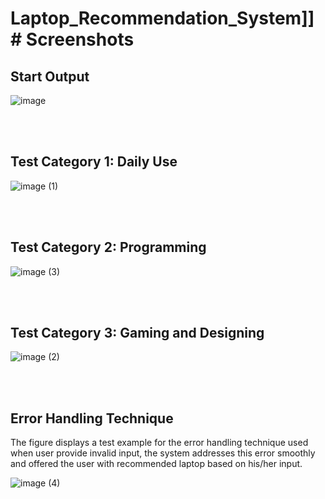 # Laptop_Recommendation_System]]# Screenshots
## Start Output
![image](https://user-images.githubusercontent.com/126514202/222284906-8789a155-56c5-4ae0-a35b-348eba6ff0f5.png)

<br>
<br>

## Test Category 1: Daily Use
![image (1)](https://user-images.githubusercontent.com/126514202/222284912-7089d786-d464-481e-9f78-0eeb2d7c3bf4.png)

<br>
<br>

## Test Category 2: Programming
![image (3)](https://user-images.githubusercontent.com/126514202/222284898-c0179f95-15c1-4364-b866-a060988f7218.png)

<br>
<br>

## Test Category 3: Gaming and Designing
![image (2)](https://user-images.githubusercontent.com/126514202/222284909-111d34cc-91ba-455f-8fbe-1b7096716131.png)

<br>
<br>

## Error Handling Technique
The figure displays a test example for the error handling technique used when user provide invalid input, the system addresses this error smoothly and offered the user with recommended laptop based on his/her input. 

![image (4)](https://user-images.githubusercontent.com/126514202/222284880-f18e5316-cb4b-4dbc-804b-b651d9aef9ab.png)

